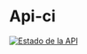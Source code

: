# Api-ci

[![Estado de la API](https://github.com/Marcos-Cabral/Api-ci/actions/workflows/ci-cd.yml/badge.svg)](https://github.com/Marcos-Cabral/Api-ci/actions/workflows/ci-cd.yml)
